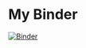 # My Binder
[![Binder](https://mybinder.org/badge_logo.svg)](https://mybinder.org/v2/gh/AaronVigal/binder/main)
